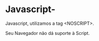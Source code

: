 # Javascript-
Javascript, utilizamos a tag &lt;NOSCRIPT>.


<SCRIPT>
    <!--
    Código Javascript
    //-->
</SCRIPT>
<NOSCRIPT>
    Seu Navegador não dá suporte à Script.
</NOSCRIPT>
